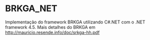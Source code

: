 # BRKGA_NET
Implementação do framework BRKGA utilizando C#.NET com o .NET framework 4.5. Mais detalhes do BRKGA em http://mauricio.resende.info/doc/srkga-hh.pdf
